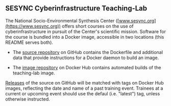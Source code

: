## SESYNC Cyberinfrastructure Teaching-Lab

The National Socio-Environmental Synthesis Center ([www.sesync.org](https://www.sesync.org)) offers short courses on the use of cyberinfrastructure in pursuit of the Center's scientific mission. Software for the course is bundled into a Docker image, accessible in two locations (this README serves both).

- The [source repository] on GitHub contains the Dockerfile and additional data that provide instructions for a Docker daemon to build an image.

- The [image repository] on Docker Hub contains automated builds of the teaching-lab image.

[Releases] of the source on GitHub will be matched with tags on Docker Hub images, reflecting the date and name of a past training event. Trainees at a current or upcoming event should use the defaul (i.e. "latest") tag, unless otherwise instructed.

[source repository]: https://github.com/SESYNC-ci/teaching-lab/
[image repository]: https://hub.docker.com/r/sesync/teaching-lab/
[Releases]: https://github.com/SESYNC-ci/teaching-lab/releases
[tags]: https://hub.docker.com/r/sesync/teaching-lab/tags/
